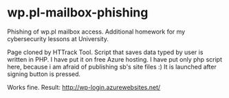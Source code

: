 # wp.pl-mailbox-phishing
Phishing of wp.pl mailbox access. Additional homework for my cybersecurity lessons at University.

Page cloned by HTTrack Tool. Script that saves data typed by user is written in PHP. I have put it on free Azure hosting. I have put only php script here, because i am afraid of publishing sb's site files :) It is launched after signing button is pressed.

Works fine. 
Result: http://wp-login.azurewebsites.net/
